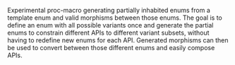 Experimental proc-macro generating partially inhabited enums from a template
enum and valid morphisms between those enums. The goal is to define an enum
with all possible variants once and generate the partial enums to constrain
different APIs to different variant subsets, without having to redefine new
enums for each API. Generated morphisms can then be used to convert between
those different enums and easily compose APIs.
